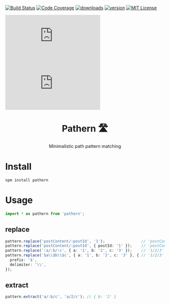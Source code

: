 [![Build Status][build-badge]][build]
[![Code Coverage][coverage-badge]][coverage]
[![downloads][downloads-badge]][npmcharts]
[![version][version-badge]][package]
[![MIT License][license-badge]][license]

[![size][size-badge]][unpkg-dist]
[![gzip size][gzip-badge]][unpkg-dist]

<h1 align="center">Pathern 🛣</h1>
<p align="center">Minimalistic path pattern matching</p>

# Install
```
npm install pathern
```

# Usage
```ts
import * as pathern from 'pathern';
```

## replace
```ts
pattern.replace('postContent/:postId', '1');                // 'postContent/1'
pattern.replace('postContent/:postId', { postId: '1' });    // 'postContent/1'
pattern.replace(':a/:b/:c', { a: '1', b: '2', c: '3' });    // '1/2/3'
pattern.replace('$a\\$b\\$c', { a: '1', b: '2', c: '3' }, { // '1/2/3'
  prefix: '$',
  delimiter: '\\',
});
```

## extract
```ts
pattern.extract('a/:b/c', 'a/2/c'); // { b: '2' }
```

[build-badge]: https://img.shields.io/travis/vdsabev/pathern.svg?style=flat-square
[build]: https://travis-ci.org/vdsabev/pathern
[coverage-badge]: https://img.shields.io/codecov/c/github/vdsabev/pathern.svg?style=flat-square
[coverage]: https://codecov.io/github/vdsabev/pathern
[version-badge]: https://img.shields.io/npm/v/pathern.svg?style=flat-square
[package]: https://www.npmjs.com/package/pathern
[downloads-badge]: https://img.shields.io/npm/dm/pathern.svg?style=flat-square
[npmcharts]: http://npmcharts.com/compare/pathern
[license-badge]: https://img.shields.io/npm/l/pathern.svg?style=flat-square
[license]: https://github.com/vdsabev/pathern/blob/master/LICENSE.md
[gzip-badge]: http://img.badgesize.io/https://unpkg.com/pathern/index.min.js?compression=gzip&label=gzip%20size&style=flat-square
[size-badge]: http://img.badgesize.io/https://unpkg.com/pathern/index.min.js?label=size&style=flat-square
[unpkg-dist]: https://unpkg.com/pathern
